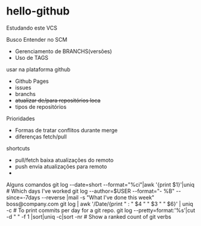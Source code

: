 ﻿# hello-github
Estudando este VCS 

Busco Entender no SCM
* Gerenciamento de BRANCHS(versões)
* Uso de TAGS

usar na plataforma github
* Github Pages
* issues
* branchs
* ~~atualizar de/para repositórios loca~~
* tipos de repositórios

Prioridades
* Formas de tratar conflitos durante merge
* diferenças fetch/pull 

shortcuts 
* pull/fetch baixa atualizações do remoto
* push envia atualizações para remoto
* 

Alguns comandos
git log --date=short --format="%ci"|awk '{print $1}'|uniq # Which days I've worked
git log --author=$USER --format="- %B" --since=-7days --reverse |mail -s "What I've done this week" boss@company\.com
git log | awk '/Date/{print " : " $4 " " $3 " " $6}' | uniq -c # To print commits per day for a git repo.
git log --pretty=format:'%s'|cut -d " " -f 1 |sort|uniq -c|sort -nr # Show a ranked count of git verbs
